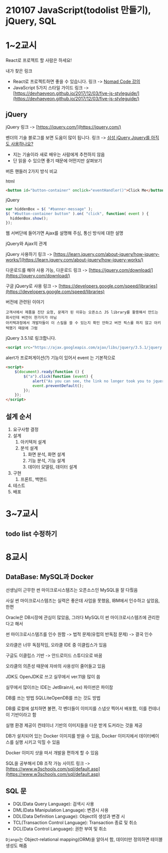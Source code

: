 # 210107 JavaScript(todolist 만들기), jQuery, SQL

# 1~2교시

React로 프로젝트 할 사람은 하세요!

내가 찾은 링크
- React로 프로젝트하면 좋을 수 있습니다. 링크 -> [Nomad Code 강의](https://www.youtube.com/watch?v=JtHRa-4MTG4&list=PL7jH19IHhOLPp990qs8MbSsUlzKcTKuCf)
- JavaScript 5가지 스타일 가이드 링크 -> [https://devhaeyeon.github.io/2017/12/03/five-js-styleguide/](https://devhaeyeon.github.io/2017/12/03/five-js-styleguide/)


## jQuery

jQuery 링크 -> [https://jquery.com/](https://jquery.com/)

벤더의 기술 블로그를 보면 도움이 많이 됩니다. 링크 -> [삼성 jQuery Jquery를 아직도 사용하나요?](https://www.samsungsds.com/kr/insights/jQuery.html)

- 지는 기술이라 새로 배우는 사람에게 추천하지 않음
- 단 읽을 수 있으면 좋기 때문에 어떤지만 살펴보기

버튼 핸들러 2가지 방식 비교

html
```html
<button id="button-container" onclick="eventHandler()">Click Me</button>
```

jQuery
```javascript
var hiddenBox = $( "#banner-message" );
$( "#button-container button" ).on( "click", function( event ) {
  hiddenBox.show();
});
```

웹 서버단에 들어가면 Ajax를 설명해 주심, 통신 방식에 대한 설명

jQuery와 Ajax의 관계

jQuery 사용하기 링크 -> [https://learn.jquery.com/about-jquery/how-jquery-works/](https://learn.jquery.com/about-jquery/how-jquery-works/)

다운로드를 해야 사용 가능, 다운로드 링크 -> [https://jquery.com/download/](https://jquery.com/download/)

구글 jQuery로 사용 링크 -> [https://developers.google.com/speed/libraries](https://developers.google.com/speed/libraries)

버전에 관련된 이야기

```
고객사에서 제품을 진단 요청, 문제가 된 이유는 오픈소스 JS library를 활용해서 만드는 회사인데 버전이 한가지가 아님
아키텍과정에서 개발자들이 이 스킬을 쓸 수 있는지 확인 안하고 버전 픽스를 하지 않고 아키텍했기 때문에 그럼
```

jQuery 3.5.1로 링크합니다.

```html
<script src="https://ajax.googleapis.com/ajax/libs/jquery/3.5.1/jquery.min.js"></script>
```

alert가 프로퍼게이션(?) 기능이 있어서 event 는 기본적으로 

```html
<script>
    $(document).ready(function () {
        $("a").click(function (event) {
            alert("As you can see, the link no longer took you to jquery.com");
            event.preventDefault();
        });
    });
</script>
```

## 설계 순서

1. 요구사항 결정
2. 설계
   1. 아키텍처 설계
   2. 분석 설계
      1. 화면 분석, 화면 설계
      2. 기능 분석, 기능 설계
      3. 데이터 모델링, 데이터 설계
3. 구현
   1. 프론트, 백앤드
4. 테스트
5. 배포

# 3~7교시

## todo list 수정하기

# 8교시

## DataBase: MySQL과 Docker

선생님이 근무한 썬 마이크로시스템즈는 오픈소스인 MySQL을 잘 다뤘음

사실 썬 마이크로시스템즈는 실력은 좋은데 사업을 못했음, IBM에서 인수하고 싶었음, 한편

Oracle은 DB시장에 관심이 많았음, 그러다 MySQL이 썬 마이크로시스템즈에 관리한다고 해서

썬 마이크로시스템즈를 인수 원함 -> 법적 문제(유럽의 반독점 문제) -> 결국 인수

오라클은 너무 독점적임, 오라클 IDE 중 이클립스가 있음

구글도 이클립스 기반 -> 안드로이드 스튜디오로 바꿈

오라클의 의존성 때문에 자바의 사용성이 줄어들고 있음

JDK도 OpenJDK로 쓰고 실무에서 ver.11을 많이 씀

실무에서 많이쓰는 IDE는 JetBrain사, ex) 파이썬은 파이참

DB를 쓰는 방법 SQLLiteOpenDB를 쓰는 것도 방법

DB를 로컬에 설치하면 불편, 각 벤더들이 이미지를 스냅샷 찍어서 배포함, 이를 컨테너이 기반이라고 함

실행 환경 제공이 컨테이너 기반의 이미지들을 다운 받게 도커라는 것을 제공

DB가 설치되어 있는 Docker 이미지를 받을 수 있음, Docker 이미지에서 데이터베이스를 실행 시키고 익힐 수 있음

Docker 이미지 샷을 떠서 개발을 편하게 할 수 있음

SQL을 공부해서 DB 조작 가능 사이트 링크 -> [https://www.w3schools.com/sql/default.asp](https://www.w3schools.com/sql/default.asp)

## SQL 문

- DQL(Data Query Language): 검색시 사용
- DML(Data Manipulation Language): 변경시 사용
- DDL(Data Definition Language): Object의 생성과 변경 시
- TCL(Transaction Control Language): Transaction 종료 및 취소
- DCL(Data Control Language): 권한 부여 및 취소

`Django`는 Object-relational mapping(ORM)을 알아서 함, 데이터만 정의하면 테이블 생성도 해줌